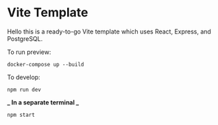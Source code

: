 # Vite Template

Hello this is a ready-to-go Vite template which uses React, Express, and PostgreSQL.

To run preview:

```
docker-compose up --build
```

To develop:

```
npm run dev
```

**_ In a separate terminal _**

```
npm start
```
